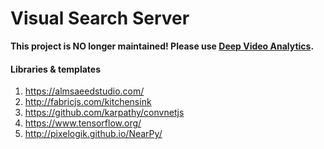 Visual Search Server
===============

**This project is NO longer maintained! Please use [Deep Video Analytics](https://github.com/akshayubhat/DeepVideoAnalytics).**


#### Libraries & templates
1. https://almsaeedstudio.com/
2. http://fabricjs.com/kitchensink
3. https://github.com/karpathy/convnetjs
4. https://www.tensorflow.org/ 
5. http://pixelogik.github.io/NearPy/

   

